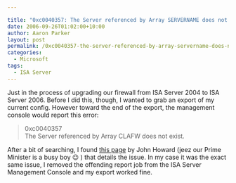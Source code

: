 ```yaml
---

title: "0xc0040357: The Server referenced by Array SERVERNAME does not exist"
date: 2006-09-26T01:02:00+10:00
author: Aaron Parker
layout: post
permalink: /0xc0040357-the-server-referenced-by-array-servername-does-not-exist/
categories:
  - Microsoft
tags:
  - ISA Server
---
```

Just in the process of upgrading our firewall from ISA Server 2004 to ISA Server 2006. Before I did this, though, I wanted to grab an export of my current config. However toward the end of the export, the management console would report this error:

> 0xc0040357  
> The Server referenced by Array CLAFW does not exist.

After a bit of searching, I found [this page](http://blogs.technet.com/jhoward/archive/2005/05/30/405484.aspx) by John Howard (jeez our Prime Minister is a busy boy 😉 ) that details the issue. In my case it was the exact same issue, I removed the offending report job from the ISA Server Management Console and my export worked fine.